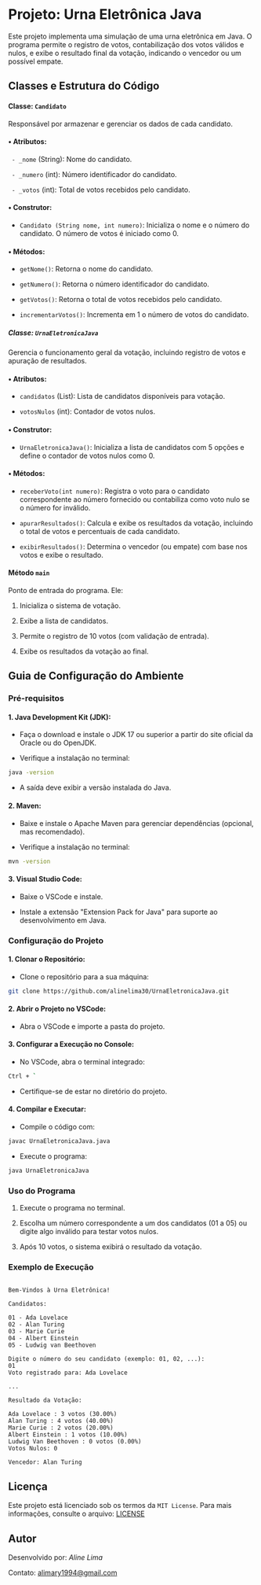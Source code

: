 # Projeto: Urna Eletrônica Java

Este projeto implementa uma simulação de uma urna eletrônica em Java. O programa permite o registro de votos, contabilização dos votos válidos e nulos, e exibe o resultado final da votação, indicando o vencedor ou um possível empate.

## Classes e Estrutura do Código

#### Classe: `Candidato`
Responsável por armazenar e gerenciar os dados de cada candidato.

#### • Atributos:
` - _nome` (String): Nome do candidato.

` - _numero` (int): Número identificador do candidato.

` - _votos` (int): Total de votos recebidos pelo candidato.

#### • Construtor:
- `Candidato (String nome, int numero)`: Inicializa o nome e o número do candidato. O número de votos é iniciado como 0.

#### • Métodos:
- `getNome()`: Retorna o nome do candidato.
  
- `getNumero()`: Retorna o número identificador do candidato.

- `getVotos()`: Retorna o total de votos recebidos pelo candidato.
  
- `incrementarVotos()`: Incrementa em 1 o número de votos do candidato.

##### Classe: `UrnaEletronicaJava`
Gerencia o funcionamento geral da votação, incluindo registro de votos e apuração de resultados.

#### • Atributos:
- `candidatos` (List<Candidato>): Lista de candidatos disponíveis para votação.

- `votosNulos` (int): Contador de votos nulos.
  
#### • Construtor:
- `UrnaEletronicaJava()`: Inicializa a lista de candidatos com 5 opções e define o contador de votos nulos como 0.
  
#### • Métodos:
- `receberVoto(int numero)`: Registra o voto para o candidato correspondente ao número fornecido ou contabiliza como voto nulo se o número for inválido.

- `apurarResultados()`: Calcula e exibe os resultados da votação, incluindo o total de votos e percentuais de cada candidato.

- `exibirResultados()`: Determina o vencedor (ou empate) com base nos votos e exibe o resultado.

#### Método `main`
Ponto de entrada do programa. Ele:

1. Inicializa o sistema de votação.

2. Exibe a lista de candidatos.
   
3. Permite o registro de 10 votos (com validação de entrada).

4. Exibe os resultados da votação ao final.

## Guia de Configuração do Ambiente
### Pré-requisitos
#### 1. Java Development Kit (JDK):

- Faça o download e instale o JDK 17 ou superior a partir do site oficial da Oracle ou do OpenJDK.
  
- Verifique a instalação no terminal:

```bash  
java -version
```

- A saída deve exibir a versão instalada do Java.

#### 2.  Maven: 
- Baixe e instale o Apache Maven para gerenciar dependências (opcional, mas recomendado).
  
- Verifique a instalação no terminal:
```bash
mvn -version
```
#### 3. Visual Studio Code:
- Baixe o VSCode e instale.
  
- Instale a extensão "Extension Pack for Java" para suporte ao desenvolvimento em Java.

### Configuração do Projeto
#### 1. Clonar o Repositório:
   
- Clone o repositório para a sua máquina:
```bash
git clone https://github.com/alinelima30/UrnaEletronicaJava.git
```
#### 2. Abrir o Projeto no VSCode:

- Abra o VSCode e importe a pasta do projeto.
  
#### 3. Configurar a Execução no Console:

- No VSCode, abra o terminal integrado:
```bash
Ctrl + `
```

- Certifique-se de estar no diretório do projeto.
  
#### 4. Compilar e Executar:
- Compile o código com:
```bash
javac UrnaEletronicaJava.java
```

- Execute o programa:
```bash
java UrnaEletronicaJava
```

### Uso do Programa
1. Execute o programa no terminal.

2. Escolha um número correspondente a um dos candidatos (01 a 05) ou digite algo inválido para testar votos nulos.

3. Após 10 votos, o sistema exibirá o resultado da votação.

### Exemplo de Execução
```plaintext

Bem-Vindos à Urna Eletrônica!

Candidatos:

01 - Ada Lovelace
02 - Alan Turing
03 - Marie Curie
04 - Albert Einstein
05 - Ludwig van Beethoven

Digite o número do seu candidato (exemplo: 01, 02, ...):
01
Voto registrado para: Ada Lovelace

...

Resultado da Votação:

Ada Lovelace : 3 votos (30.00%)
Alan Turing : 4 votos (40.00%)
Marie Curie : 2 votos (20.00%)
Albert Einstein : 1 votos (10.00%)
Ludwig Van Beethoven : 0 votos (0.00%)
Votos Nulos: 0

Vencedor: Alan Turing
```
## Licença
Este projeto está licenciado sob os termos da `MIT License`.
Para mais informações, consulte o arquivo: [LICENSE](https://github.com/alinelima30/UrnaEletronicaJava/blob/96d8ea7fac052482d5cfd41157a18770146cf16f/LICENSE)

## Autor
Desenvolvido por: *Aline Lima*
<p>Contato: <a href="mailto:alimary1994@gmail.com">alimary1994@gmail.com</a></p>
        
